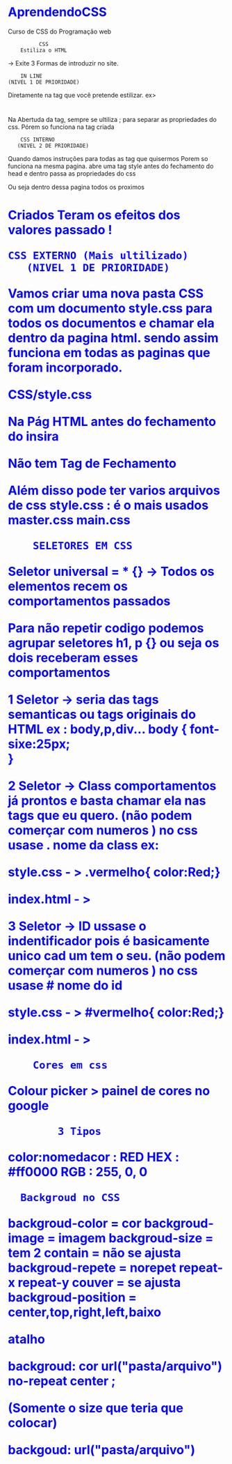 # AprendendoCSS
 Curso de CSS do Programação web

	          CSS
	    Estiliza o HTML

-> Exite 3 Formas de introduzir no site.

		IN LINE
	(NIVEL 1 DE PRIORIDADE)

Diretamente na tag que você pretende estilizar.
 ex>

<h1 style="color:Blue ; font-size 88px" ></h1>

Na Abertuda da tag, sempre se ultiliza ; para separar as propriedades do css. Pórem so funciona na tag criada

		
		CSS INTERNO 
	   (NIVEL 2 DE PRIORIDADE)
 
Quando damos instruções para todas as tag que quisermos Porem so funciona na mesma pagina. abre uma tag style antes do fechamento do head e dentro passa as propriedades do css 

<style>
	h1 {color:Blue ; font-size 88px;}
</style>
</head>
 
Ou seja dentro dessa pagina todos os proximos <H1> Criados Teram os efeitos dos valores passado !

		
	CSS EXTERNO (Mais ultilizado)
	   (NIVEL 1 DE PRIORIDADE)

Vamos criar uma nova pasta CSS com um documento style.css para todos os documentos e chamar ela dentro da pagina html. sendo assim funciona em todas as paginas que foram incorporado.

CSS/style.css

Na Pág HTML antes do fechamento do </head> insira

<link rel="stylesheet" href="CaminhodoArquivo"> Não tem Tag de Fechamento

Além disso pode ter varios arquivos de css
style.css : é o mais usados
master.css
main.css   

		SELETORES EM CSS

Seletor universal = * {} -> Todos os elementos recem os comportamentos passados

Para não repetir codigo podemos agrupar seletores
h1, p {} ou seja os dois receberam esses comportamentos

1 Seletor -> seria das tags semanticas ou tags originais do HTML ex : body,p,div...
body {
    font-sixe:25px; 	
}

2 Seletor -> Class comportamentos já prontos e basta chamar ela nas tags que eu quero.
(não podem comerçar com numeros )
no css usase . nome da class    ex:

style.css - >
.vermelho{ color:Red;}

index.html - >
<div class="vermelho"> </div>

3 Seletor -> ID ussase o indentificador pois é basicamente unico cad um tem o seu. (não podem comerçar com numeros )
no css usase # nome do id 

style.css - >
#vermelho{ color:Red;}

index.html - >
<div id="vermelho"> </div>

		Cores em css


Colour picker > painel de cores no google


		    3 Tipos
color:nomedacor	:	RED
      HEX		:   #ff0000
      RGB		:   255, 0, 0

	  Backgroud no CSS

backgroud-color = cor
backgroud-image = imagem
backgroud-size = tem 2 
contain = não se ajusta			 
backgroud-repete = norepet
				   repeat-x
				   repeat-y 
couver  = se ajusta
backgroud-position = center,top,right,left,baixo

atalho 

backgroud: cor url("pasta/arquivo") no-repeat center ; 

(Somente o size que teria que colocar)

backgoud: url("pasta/arquivo")
